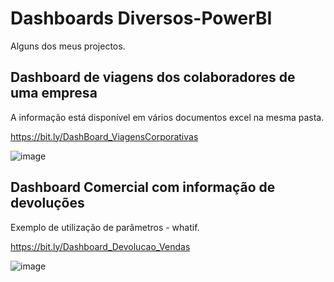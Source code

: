 # Dashboards Diversos-PowerBI
Alguns dos meus projectos.

## Dashboard de viagens dos colaboradores de uma empresa 
A informação está disponível em vários documentos excel na mesma pasta.

https://bit.ly/DashBoard_ViagensCorporativas

![image](https://user-images.githubusercontent.com/10911021/155413195-d29a393c-0820-44ff-9faf-3d5769d70e30.png)

## Dashboard Comercial com informação de devoluções 
Exemplo de utilização de parâmetros - whatif.

https://bit.ly/Dashboard_Devolucao_Vendas

![image](https://user-images.githubusercontent.com/10911021/155413252-eb6eef5f-af12-446f-a20f-258c4fea2547.png)
